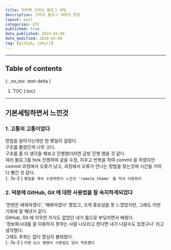```yaml
---
title: 첫번째 깃허브 블로그 세팅
description: 깃허브 블로그 세팅의 경험
layout: post
categories: ETC
published: true
date_published: 2024-04-08
date_modified: 2024-04-08
tag: [github, jekyll]
---
```

---
## Table of contents
{: .no_toc .text-delta }

1. TOC
{:toc}
---

<!-- 글의 제목은 ##
    나머지 큰 제목은 ###
    이후 나머지는 4개이상 -->

## 기본세팅하면서 느낀것

### 1. 고통의 고통이었다
방법을 알아가는데만 한 몇일이 걸렸다.<br>
구조를 몰랐던게 너무 크다.<br>
구조를 좀 더 생각을 해보고 진행했더라면 금방 진행 했을 것 같다.<br>
여러 블로그를 fork 진행하여 글을 수정, 지우고 반복을 하여 commit 을 하였지만<br>
commit 과정에서 오류가 났고, 과정에서 오류가 안나는 방법을 찾는것에 시간을 거의 다 뺐긴 것 같다.<br>
{: .fs-3 }
`몇일을 계속 수정하면서 느낀것 'remote_theme' 를 적극 이용하자`
<br>

### 2. 덕분에 GitHub, Git 에 대한 사용법을 잘 숙지하게되었다
'한번은 배워야겠다', '해봐야겠다' 했었고, 크게 중요성을 못 느꼈었지만, 그래도 이번 기회에 잘 해낸거 같다.<br>
GitHub, Git 에 아무런 지식도 없었던 내가 몸으로 부딪치면서 배웠다.<br>
'정보화시대를 잘 이용하지 못하는 사람 나오라고 한다면 내가 나갈수도 있겠구나' 라고 생각했다.<br>
그래도 후회는 없다 열심히 불태웠다.<br>
{: .fs-3 }
`이젠 Git 명령어 사용법도 많이 적응했다`